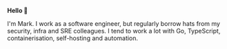 **Hello 👋**

I'm Mark. I work as a software engineer, but regularly borrow hats from my security, infra and SRE colleagues. I tend to work a lot with Go, TypeScript, containerisation, self-hosting and automation.
